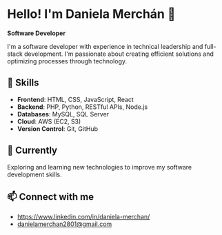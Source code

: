 # Hello! I'm Daniela Merchán 👋  
**Software Developer**

I'm a software developer with experience in technical leadership and full-stack development. I'm passionate about creating efficient solutions and optimizing processes through technology.

## 🚀 Skills  
- **Frontend**: HTML, CSS, JavaScript, React  
- **Backend**: PHP, Python, RESTful APIs, Node.js  
- **Databases**: MySQL, SQL Server  
- **Cloud**: AWS (EC2, S3)  
- **Version Control**: Git, GitHub  

## 🌱 Currently  
Exploring and learning new technologies to improve my software development skills.

## 📫 Connect with me  
- https://www.linkedin.com/in/daniela-merchan/
- danielamerchan2801@gmail.com
